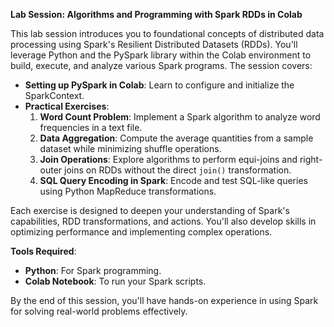 **Lab Session: Algorithms and Programming with Spark RDDs in Colab**  

This lab session introduces you to foundational concepts of distributed data processing using Spark's Resilient Distributed Datasets (RDDs). You'll leverage Python and the PySpark library within the Colab environment to build, execute, and analyze various Spark programs. The session covers:

- **Setting up PySpark in Colab**: Learn to configure and initialize the SparkContext.
- **Practical Exercises**:
  1. **Word Count Problem**: Implement a Spark algorithm to analyze word frequencies in a text file.
  2. **Data Aggregation**: Compute the average quantities from a sample dataset while minimizing shuffle operations.
  3. **Join Operations**: Explore algorithms to perform equi-joins and right-outer joins on RDDs without the direct `join()` transformation.
  4. **SQL Query Encoding in Spark**: Encode and test SQL-like queries using Python MapReduce transformations.

Each exercise is designed to deepen your understanding of Spark's capabilities, RDD transformations, and actions. You'll also develop skills in optimizing performance and implementing complex operations.

**Tools Required**:
- **Python**: For Spark programming.
- **Colab Notebook**: To run your Spark scripts.

By the end of this session, you'll have hands-on experience in using Spark for solving real-world problems effectively.
